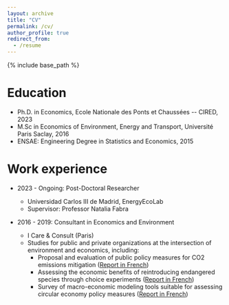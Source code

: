 ```yaml
---
layout: archive
title: "CV"
permalink: /cv/
author_profile: true
redirect_from:
  - /resume
---
```


{% include base_path %}

Education
======
* Ph.D. in Economics, Ecole Nationale des Ponts et Chaussées -- CIRED, 2023
* M.Sc in Economics of Environment, Energy and Transport, Université Paris Saclay, 2016
* ENSAE: Engineering Degree in Statistics and Economics, 2015

Work experience
======
* 2023 - Ongoing: Post-Doctoral Researcher
  * Universidad Carlos III de Madrid, EnergyEcoLab
  * Supervisor: Professor Natalia Fabra

* 2016 - 2019: Consultant in Economics and Environment
  * I Care & Consult (Paris)
  * Studies for public and private organizations at the intersection of environment and economics, including:
    * Proposal and evaluation of public policy measures for CO2 emissions mitigation ([Report in French](https://www.bioenergie-promotion.fr/wp-content/uploads/2017/11/ademe_bc_010306.pdf))
    * Assessing the economic benefits of reintroducing endangered species through choice experiments ([Report in French](https://www.ecologie.gouv.fr/sites/default/files/Efese%20-%20Recommandations%20%C3%A0%20partir%20du%20cas%20de%20la%20r%C3%A9introduction%20des%20vautours.pdf))
    * Survey of macro-economic modeling tools suitable for assessing circular economy policy measures ([Report in French](https://librairie.ademe.fr/dechets-economie-circulaire/817-modelisation-macroeconomique-appliquee-a-l-economie-circulaire.html))
